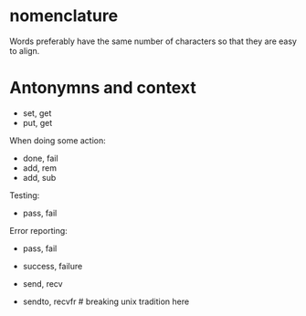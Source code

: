 # nomenclature
Words preferably have the same number of characters so that they are easy to align.

# Antonymns and context

- set, get
- put, get

When doing some action:
- done, fail
- add, rem
- add, sub

Testing:
- pass, fail

Error reporting:
- pass, fail
- success, failure

- send, recv
- sendto, recvfr # breaking unix tradition here
